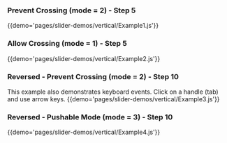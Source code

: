 ### Prevent Crossing (mode = 2) - Step 5 
{{demo='pages/slider-demos/vertical/Example1.js'}}

### Allow Crossing (mode = 1) - Step 5 
{{demo='pages/slider-demos/vertical/Example2.js'}}

### Reversed - Prevent Crossing (mode = 2) - Step 10
This example also demonstrates keyboard events. Click on a handle (tab) and use arrow keys.
{{demo='pages/slider-demos/vertical/Example3.js'}}

### Reversed - Pushable Mode (mode = 3) - Step 10 
{{demo='pages/slider-demos/vertical/Example4.js'}}